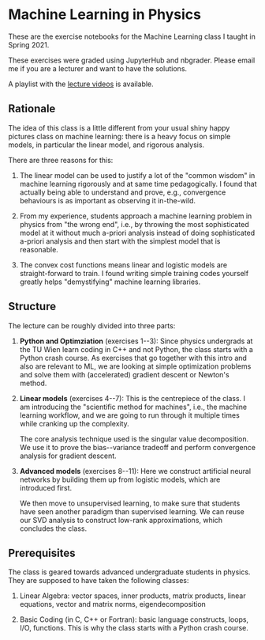 Machine Learning in Physics
===========================

These are the exercise notebooks for the Machine Learning class I taught
in Spring 2021.

These exercises were graded using JupyterHub and nbgrader.
Please email me if you are a lecturer and want to have the solutions.

A playlist with the [lecture videos] is  available.

Rationale
---------
The idea of this class is a little different from your usual shiny happy
pictures class on machine learning: there is a heavy focus on simple models,
in particular the linear model, and rigorous analysis.

There are three reasons for this:

 1. The linear model can be used to justify a lot of the "common wisdom" in
    machine learning rigorously and at same time pedagogically.  I found that
    actually being able to understand and prove, e.g., convergence behaviours
    is as important as observing it in-the-wild.
    
 2. From my experience, students approach a machine learning problem in physics from 
    "the wrong end", i.e., by throwing the most sophisticated model at it without
    much a-priori analysis instead of doing sophisticated a-priori analysis
    and then start with the simplest model that is reasonable.

 3. The convex cost functions means linear and logistic models are straight-forward
    to train.  I found writing simple training codes yourself greatly helps 
    "demystifying" machine learning libraries.


Structure
---------
The lecture can be roughly divided into three parts:

 1. **Python and Optimziation** (exercises 1--3):  Since physics undergrads at the TU Wien
    learn coding in C++ and not Python, the class starts with a Python crash course.  As exercises
    that go together with this intro and also are relevant to ML, we are looking at
    simple optimization problems and solve them with (accelerated) gradient descent or
    Newton's method.
    
 2. **Linear models** (exercises 4--7):  This is the centrepiece of the class.
    I am introducing the "scientific method for machines", i.e., the machine learning
    workflow, and we are going to run through it multiple times while cranking up
    the complexity.
    
    The core analysis technique used is the singular value decomposition.  We use it
    to prove the bias--variance tradeoff and perform convergence analysis for gradient
    descent.
    
 3. **Advanced models** (exercises 8--11):  Here we construct artificial neural networks
    by building them up from logistic models, which are introduced first.
    
    We then move to unsupervised learning, to make sure that students have seen another paradigm
    than supervised learning.  We can reuse our SVD analysis to construct low-rank approximations,
    which concludes the class.

Prerequisites
-------------
The class is geared towards advanced undergraduate students in physics.
They are supposed to have taken the following classes:

 1. Linear Algebra:  vector spaces, inner products, matrix products, 
    linear equations, vector and matrix norms, eigendecomposition
    
 2. Basic Coding (in C, C++ or Fortran): basic language constructs,
    loops, I/O, functions.  This is why the class starts with a Python
    crash course.

[lecture videos]: https://tube1.it.tuwien.ac.at/videos/watch/playlist/8b3e3cad-a55c-4ca5-a9bc-9f31dac7b585
